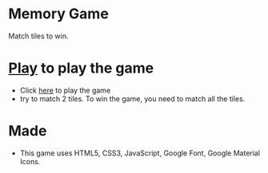 # Memory Game

Match tiles to win.

# [Play](https://htmlpreview.github.io/?https://github.com/RohitSattu/Memory-Game/blob/master/index.html) to play the game

- Click [here](https://htmlpreview.github.io/?https://github.com/RohitSattu/Memory-Game/blob/master/index.html) to play the game
- try to match 2 tiles. To win the game, you need to match all the tiles.

# Made

- This game uses HTML5, CSS3, JavaScript, Google Font, Google Material Icons.


